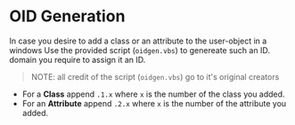 # OID Generation
In case you desire to add a class or an attribute to the user-object in a windows
Use the provided script (`oidgen.vbs`) to genereate such an ID.
domain you require to assign it an ID.
> NOTE: all credit of the script (`oidgen.vbs`) go to it's original creators

+ For a **Class** append `.1.x` where `x` is the number of the class you added.
+ For an **Attribute** append `.2.x` where `x` is the number of the attribute you added.
